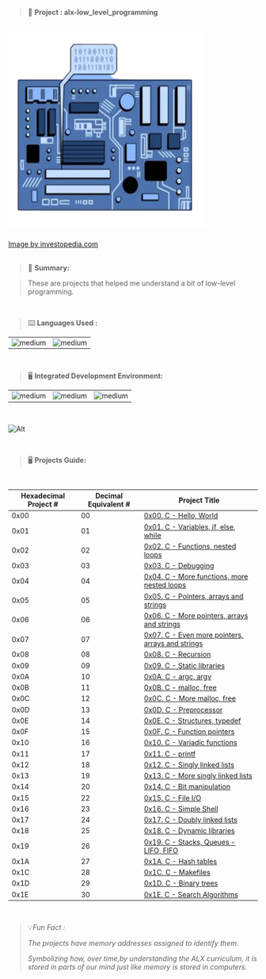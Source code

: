 > 🚧 **Project : alx-low_level_programming**

<br>

<div>
  <a href="https://github.com/iamnotnato/alx-low_level_programming">
    <img src="https://github.com/iamnotnato/alx-low_level_programming/blob/master/images/lowlevel.png" alt="Logo" width="400" height="400">
  </a>
</div>

<br>

<div>
 <a href="https://www.investopedia.com/terms/a/assembly-language.asp">Image by investopedia.com</a>
  </div>
  
<br>

> 📝 **Summary:**

> These are projects that helped me understand a bit of low-level programming.

<br>

> ⌨️ **Languages Used :**

<table>
  <tr>
    <td><img alt="medium" src="https://img.shields.io/badge/C-00599C?style=for-the-badge&logo=c&logoColor=white"></td>
    <td><img alt="medium" src="https://img.shields.io/badge/Shell_Script-121011?style=for-the-badge&logo=gnu-bash&logoColor=white"></td>
  </tr>
</table>

<br>

> 🖥️ **Integrated Development Environment:**

<table>
  <tr>
<td><img alt="medium" src="https://img.shields.io/badge/Kali_Linux-557C94?style=for-the-badge&logo=kali-linux&logoColor=white"></td>
<td><img alt="medium" src="https://img.shields.io/badge/GNU%20Bash-4EAA25?style=for-the-badge&logo=GNU%20Bash&logoColor=white"></td>
<td><img alt="medium" src="https://img.shields.io/badge/Emacs-%237F5AB6.svg?&style=for-the-badge&logo=gnu-emacs&logoColor=white"></td>
  </tr>
</table>

<br>
  
![Alt](https://repobeats.axiom.co/api/embed/50a392e676820ce03006d38197b98899827faf15.svg "Repobeats analytics image")

<br>

> 🖥️ **Projects Guide:**

<br>

| Hexadecimal Project # |  Decimal Equivalent # | Project Title                                                                       |
| --------------------- | --------------------- | ----------------------------------------------------------------------------------- |
|           0x00        |         00            | [0x00. C - Hello, World](./0x00-hello_world)                                        | 
|           0x01        |         01            | [0x01. C - Variables, if, else, while](./0x01-variables_if_else_while)              |
|           0x02        |         02            | [0x02. C - Functions, nested loops](./0x02-functions_nested_loops)                  | 
|           0x03        |         03            | [0x03. C - Debugging](./0x03-debugging)                                             | 
|           0x04        |         04            | [0x04. C - More functions, more nested loops](./0x04-more_functions_nested_loops)   | 
|           0x05        |         05            | [0x05. C - Pointers, arrays and strings](./0x05-pointers_arrays_strings)            |
|           0x06        |         06            | [0x06. C - More pointers, arrays and strings](./0x06-pointers_arrays_strings)       |
|           0x07        |         07            | [0x07. C - Even more pointers, arrays and strings](./0x07-pointers_arrays_strings)  | 
|           0x08        |         08            | [0x08. C - Recursion](./0x08-recursion)                                             |
|           0x09        |         09            | [0x09. C - Static libraries](./0x09-static_libraries)                               |
|           0x0A        |         10            | [0x0A. C - argc, argv](./0x0A-argc_argv)                                            |
|           0x0B        |         11            | [0x0B. C - malloc, free](./0x0B-malloc_free)                                        | 
|           0x0C        |         12            | [0x0C. C - More malloc, free](./0x0C-more_malloc_free)                              |
|           0x0D        |         13            | [0x0D. C - Preprocessor](./0x0D-preprocessor)                                       | 
|           0x0E        |         14            | [0x0E. C - Structures, typedef](./0x0E-structures_typedef)                          | 
|           0x0F        |         15            | [0x0F. C - Function pointers](./0x0F-function_pointers)                             |
|           0x10        |         16            | [0x10. C - Variadic functions](./0x10-variadic_functions)                           | 
|           0x11        |         17            | [0x11. C - printf](https://github.com/iamnotnato/printf)                            | 
|           0x12        |         18            | [0x12. C - Singly linked lists](./0x12-singly_linked_lists)                         |
|           0x13        |         19            | [0x13. C - More singly linked lists](./0x13-more_singly_linked_lists)               | 
|           0x14        |         20            | [0x14. C - Bit manipulation](./0x14-bit_manipulationo)                              | 
|           0x15        |         22            | [0x15. C - File I/O](./0x15-file_io)                                                | 
|           0x16        |         23            | [0x16. C - Simple Shell](https://github.com/iamnotnato/simple_shell)                |
|           0x17        |         24            | [0x17. C - Doubly linked lists](./0x17-doubly_linked_lists)                         | 
|           0x18        |         25            | [0x18. C - Dynamic libraries](./0x18-dynamic_libraries)                             |
|           0x19        |         26            | [0x19. C - Stacks, Queues - LIFO, FIFO ](https://github.com/iamnotnato/monty)       |
|           0x1A        |         27            | [0x1A. C - Hash tables](./0x1A-hash_tables)                                         | 
|           0x1C        |         28            | [0x1C. C - Makefiles ](./0x1C-makefiles)                                            | 
|           0x1D        |         29            | [0x1D. C - Binary trees](https://github.com/iamnotnato/binary_trees)                |
|           0x1E        |         30            | [0x1E. C - Search Algorithms](./0x1E-search_algorithms)                             |

<br>

> 💡*Fun Fact :*
> 
> *The projects have memory addresses assigned to identify them.*
>
> *Symbolizing how, over time,by understanding the ALX curriculum, it is stored in parts of our mind just like memory is stored in computers.*
